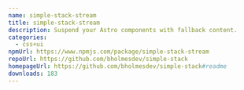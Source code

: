 ```yaml
---
name: simple-stack-stream
title: simple-stack-stream
description: Suspend your Astro components with fallback content.
categories:
  - css+ui
npmUrl: https://www.npmjs.com/package/simple-stack-stream
repoUrl: https://github.com/bholmesdev/simple-stack
homepageUrl: https://github.com/bholmesdev/simple-stack#readme
downloads: 183
---
```

